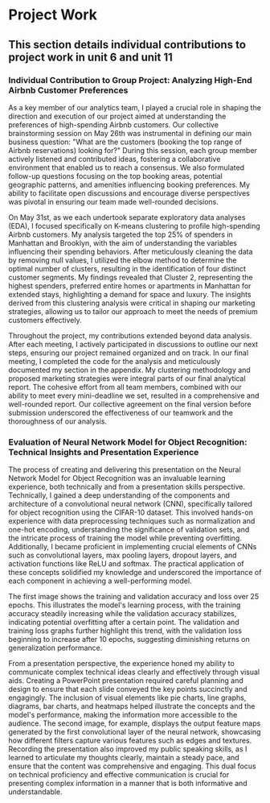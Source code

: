 # Project Work

## This section details individual contributions to project work in unit 6 and unit 11

### Individual Contribution to Group Project: Analyzing High-End Airbnb Customer Preferences

As a key member of our analytics team, I played a crucial role in shaping the direction and execution of our project aimed at understanding the preferences of high-spending Airbnb customers. Our collective brainstorming session on May 26th was instrumental in defining our main business question: "What are the customers (booking the top range of Airbnb reservations) looking for?" During this session, each group member actively listened and contributed ideas, fostering a collaborative environment that enabled us to reach a consensus. We also formulated follow-up questions focusing on the top booking areas, potential geographic patterns, and amenities influencing booking preferences. My ability to facilitate open discussions and encourage diverse perspectives was pivotal in ensuring our team made well-rounded decisions.

On May 31st, as we each undertook separate exploratory data analyses (EDA), I focused specifically on K-means clustering to profile high-spending Airbnb customers. My analysis targeted the top 25% of spenders in Manhattan and Brooklyn, with the aim of understanding the variables influencing their spending behaviors. After meticulously cleaning the data by removing null values, I utilized the elbow method to determine the optimal number of clusters, resulting in the identification of four distinct customer segments. My findings revealed that Cluster 2, representing the highest spenders, preferred entire homes or apartments in Manhattan for extended stays, highlighting a demand for space and luxury. The insights derived from this clustering analysis were critical in shaping our marketing strategies, allowing us to tailor our approach to meet the needs of premium customers effectively.

Throughout the project, my contributions extended beyond data analysis. After each meeting, I actively participated in discussions to outline our next steps, ensuring our project remained organized and on track. In our final meeting, I completed the code for the analysis and meticulously documented my section in the appendix. My clustering methodology and proposed marketing strategies were integral parts of our final analytical report. The cohesive effort from all team members, combined with our ability to meet every mini-deadline we set, resulted in a comprehensive and well-rounded report. Our collective agreement on the final version before submission underscored the effectiveness of our teamwork and the thoroughness of our analysis.

### Evaluation of Neural Network Model for Object Recognition: Technical Insights and Presentation Experience

The process of creating and delivering this presentation on the Neural Network Model for Object Recognition was an invaluable learning experience, both technically and from a presentation skills perspective. Technically, I gained a deep understanding of the components and architecture of a convolutional neural network (CNN), specifically tailored for object recognition using the CIFAR-10 dataset. This involved hands-on experience with data preprocessing techniques such as normalization and one-hot encoding, understanding the significance of validation sets, and the intricate process of training the model while preventing overfitting. Additionally, I became proficient in implementing crucial elements of CNNs such as convolutional layers, max pooling layers, dropout layers, and activation functions like ReLU and softmax. The practical application of these concepts solidified my knowledge and underscored the importance of each component in achieving a well-performing model.

The first image shows the training and validation accuracy and loss over 25 epochs. This illustrates the model's learning process, with the training accuracy steadily increasing while the validation accuracy stabilizes, indicating potential overfitting after a certain point. The validation and training loss graphs further highlight this trend, with the validation loss beginning to increase after 10 epochs, suggesting diminishing returns on generalization performance. 

From a presentation perspective, the experience honed my ability to communicate complex technical ideas clearly and effectively through visual aids. Creating a PowerPoint presentation required careful planning and design to ensure that each slide conveyed the key points succinctly and engagingly. The inclusion of visual elements like pie charts, line graphs, diagrams, bar charts, and heatmaps helped illustrate the concepts and the model's performance, making the information more accessible to the audience. The second image, for example, displays the output feature maps generated by the first convolutional layer of the neural network, showcasing how different filters capture various features such as edges and textures. Recording the presentation also improved my public speaking skills, as I learned to articulate my thoughts clearly, maintain a steady pace, and ensure that the content was comprehensive and engaging. This dual focus on technical proficiency and effective communication is crucial for presenting complex information in a manner that is both informative and understandable.
